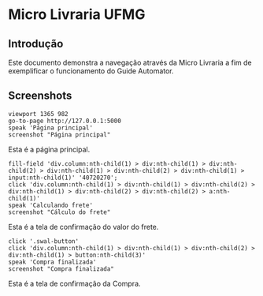 # Micro Livraria UFMG

## Introdução

  Este documento demonstra a navegação através da Micro Livraria a fim de exemplificar o funcionamento do Guide Automator.

## Screenshots

```
viewport 1365 982
go-to-page http://127.0.0.1:5000
speak 'Página principal'
screenshot "Página principal"
```
Esta é a página principal.

```
fill-field 'div.column:nth-child(1) > div:nth-child(1) > div:nth-child(2) > div:nth-child(1) > div:nth-child(2) > div:nth-child(1) > input:nth-child(1)' '40720270';
click 'div.column:nth-child(1) > div:nth-child(1) > div:nth-child(2) > div:nth-child(1) > div:nth-child(2) > div:nth-child(2) > a:nth-child(1)'
speak 'Calculando frete'
screenshot "Cálculo do frete"
```
Esta é a tela de confirmação do valor do frete.

```
click '.swal-button'
click 'div.column:nth-child(1) > div:nth-child(1) > div:nth-child(2) > div:nth-child(1) > button:nth-child(3)'
speak 'Compra finalizada'
screenshot "Compra finalizada"
```
Esta é a tela de confirmação da Compra.
